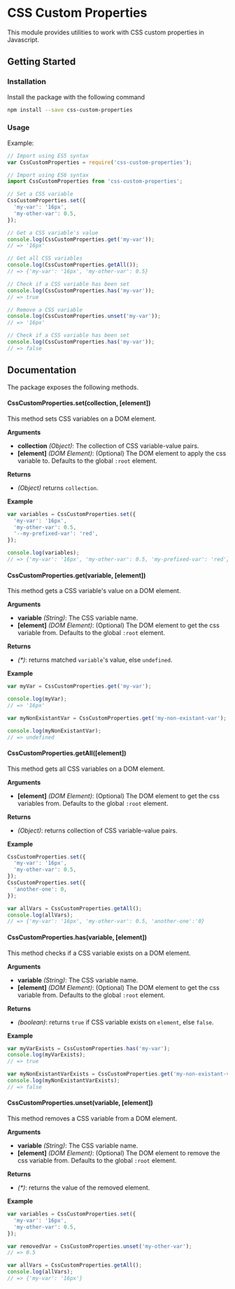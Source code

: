 # CSS Custom Properties

This module provides utilities to work with CSS custom properties in Javascript.

## Getting Started

### Installation

Install the package with the following command

```bash
npm install --save css-custom-properties
```

### Usage

Example:

```js
// Import using ES5 syntax
var CssCustomProperties = require('css-custom-properties');

// Import using ES6 syntax
import CssCustomProperties from 'css-custom-properties';

// Set a CSS variable
CssCustomProperties.set({
  'my-var': '16px',
  'my-other-var': 0.5,
});

// Get a CSS variable's value
console.log(CssCustomProperties.get('my-var'));
// => '16px'

// Get all CSS variables
console.log(CssCustomProperties.getAll());
// => {'my-var': '16px', 'my-other-var': 0.5}

// Check if a CSS variable has been set
console.log(CssCustomProperties.has('my-var'));
// => true

// Remove a CSS variable
console.log(CssCustomProperties.unset('my-var'));
// => '16px'

// Check if a CSS variable has been set
console.log(CssCustomProperties.has('my-var'));
// => false
```

## Documentation

The package exposes the following methods.

#### CssCustomProperties.set(collection, [element])

This method sets CSS variables on a DOM element.

**Arguments**

* **collection** _(Object)_: The collection of CSS variable-value pairs.
* **[element]** _(DOM Element)_: (Optional) The DOM element to apply the css variable to. Defaults to the global `:root` element.

**Returns**

* _(Object)_ returns `collection`.

**Example**

```js
var variables = CssCustomProperties.set({
  'my-var': '16px',
  'my-other-var': 0.5,
  '--my-prefixed-var': 'red',
});

console.log(variables);
// => {'my-var': '16px', 'my-other-var': 0.5, 'my-prefixed-var': 'red'}
```

#### CssCustomProperties.get(variable, [element])

This method gets a CSS variable's value on a DOM element.

**Arguments**

* **variable** _(String)_: The CSS variable name.
* **[element]** _(DOM Element)_: (Optional) The DOM element to get the css variable from. Defaults to the global `:root` element.

**Returns**

* _(*)_: returns matched `variable`'s value, else `undefined`.

**Example**

```js
var myVar = CssCustomProperties.get('my-var');

console.log(myVar);
// => '16px'

var myNonExistantVar = CssCustomProperties.get('my-non-existant-var');

console.log(myNonExistantVar);
// => undefined
```

#### CssCustomProperties.getAll([element])

This method gets all CSS variables on a DOM element.

**Arguments**

* **[element]** _(DOM Element)_: (Optional) The DOM element to get the css variables from. Defaults to the global `:root` element.

**Returns**

* _(Object)_: returns collection of CSS variable-value pairs.

**Example**

```js
CssCustomProperties.set({
  'my-var': '16px',
  'my-other-var': 0.5,
});
CssCustomProperties.set({
  'another-one': 0,
});

var allVars = CssCustomProperties.getAll();
console.log(allVars);
// => {'my-var': '16px', 'my-other-var': 0.5, 'another-one':'0}
```

#### CssCustomProperties.has(variable, [element])

This method checks if a CSS variable exists on a DOM element.

**Arguments**

* **variable** _(String)_: The CSS variable name.
* **[element]** _(DOM Element)_: (Optional) The DOM element to get the css variable from. Defaults to the global `:root` element.

**Returns**

* _(boolean)_: returns `true` if CSS variable exists on `element`, else `false`.

**Example**

```js
var myVarExists = CssCustomProperties.has('my-var');
console.log(myVarExists);
// => true

var myNonExistantVarExists = CssCustomProperties.get('my-non-existant-var');
console.log(myNonExistantVarExists);
// => false
```

#### CssCustomProperties.unset(variable, [element])

This method removes a CSS variable from a DOM element.

**Arguments**

* **variable** _(String)_: The CSS variable name.
* **[element]** _(DOM Element)_: (Optional) The DOM element to remove the css variable from. Defaults to the global `:root` element.

**Returns**

* _(*)_: returns the value of the removed element.

**Example**

```js
var variables = CssCustomProperties.set({
  'my-var': '16px',
  'my-other-var': 0.5,
});

var removedVar = CssCustomProperties.unset('my-other-var');
// => 0.5

var allVars = CssCustomProperties.getAll();
console.log(allVars);
// => {'my-var': '16px'}
```
